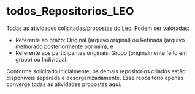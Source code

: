 # todos_Repositorios_LEO
Todas as atividades solicitadas/propostas do Leo. Podem ser valoradas: 
- Referente ao prazo: Original (arquivo original) ou Refinada (arquivo melhorado posteriormente por mim); e
- Referente aos participantes originais: Grupo (originalmente feito em grupo) ou Individual.

Conforme solicitado inicialmente, os demais repositórios criados estão disponíveis separada e desorganizadamente. Esse repositório apenas converge todas as atividades propostas aqui.

